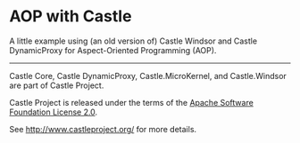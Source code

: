 AOP with Castle
===============

A little example using (an old version of) Castle Windsor and Castle
DynamicProxy for Aspect-Oriented Programming (AOP).

---

Castle Core, Castle DynamicProxy, Castle.MicroKernel, and Castle.Windsor are 
part of Castle Project.

Castle Project is released under the terms of the [Apache Software Foundation 
License 2.0](http://www.apache.org/licenses/LICENSE-2.0.html).

See http://www.castleproject.org/ for more details.
